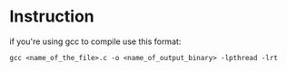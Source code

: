 # Instruction 

if you're using gcc to compile use this format:

`gcc <name_of_the_file>.c -o <name_of_output_binary> -lpthread -lrt`